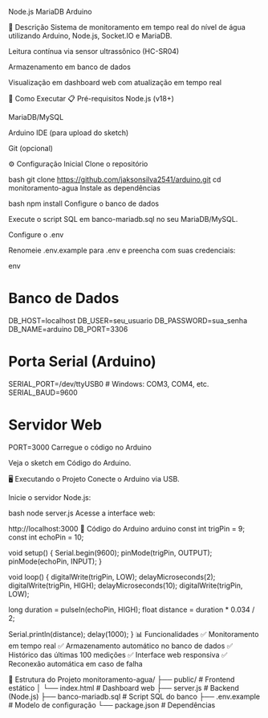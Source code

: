 
Node.js
MariaDB
Arduino

📌 Descrição
Sistema de monitoramento em tempo real do nível de água utilizando Arduino, Node.js, Socket.IO e MariaDB.

Leitura contínua via sensor ultrassônico (HC-SR04)

Armazenamento em banco de dados

Visualização em dashboard web com atualização em tempo real

🚀 Como Executar
📋 Pré-requisitos
Node.js (v18+)

MariaDB/MySQL

Arduino IDE (para upload do sketch)

Git (opcional)

⚙️ Configuração Inicial
Clone o repositório

bash
git clone https://github.com/jaksonsilva2541/arduino.git
cd monitoramento-agua
Instale as dependências

bash
npm install
Configure o banco de dados

Execute o script SQL em banco-mariadb.sql no seu MariaDB/MySQL.

Configure o .env

Renomeie .env.example para .env e preencha com suas credenciais:

env
# Banco de Dados
DB_HOST=localhost
DB_USER=seu_usuario
DB_PASSWORD=sua_senha
DB_NAME=arduino
DB_PORT=3306

# Porta Serial (Arduino)
SERIAL_PORT=/dev/ttyUSB0  # Windows: COM3, COM4, etc.
SERIAL_BAUD=9600

# Servidor Web
PORT=3000
Carregue o código no Arduino

Veja o sketch em Código do Arduino.

🖥️ Executando o Projeto
Conecte o Arduino via USB.

Inicie o servidor Node.js:

bash
node server.js
Acesse a interface web:

http://localhost:3000
📡 Código do Arduino
arduino
const int trigPin = 9;
const int echoPin = 10;

void setup() {
  Serial.begin(9600);
  pinMode(trigPin, OUTPUT);
  pinMode(echoPin, INPUT);
}

void loop() {
  digitalWrite(trigPin, LOW);
  delayMicroseconds(2);
  digitalWrite(trigPin, HIGH);
  delayMicroseconds(10);
  digitalWrite(trigPin, LOW);
  
  long duration = pulseIn(echoPin, HIGH);
  float distance = duration * 0.034 / 2;
  
  Serial.println(distance);
  delay(1000);
}
📊 Funcionalidades
✅ Monitoramento em tempo real
✅ Armazenamento automático no banco de dados
✅ Histórico das últimas 100 medições
✅ Interface web responsiva
✅ Reconexão automática em caso de falha

📂 Estrutura do Projeto
monitoramento-agua/
├── public/            # Frontend estático
│   └── index.html     # Dashboard web
├── server.js          # Backend (Node.js)
├── banco-mariadb.sql  # Script SQL do banco
├── .env.example       # Modelo de configuração
└── package.json       # Dependências